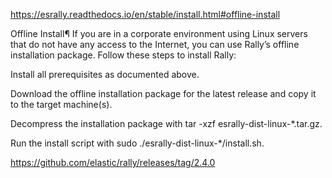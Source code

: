 https://esrally.readthedocs.io/en/stable/install.html#offline-install

Offline Install¶
If you are in a corporate environment using Linux servers that do not have any access to the Internet, you can use Rally’s offline installation package. Follow these steps to install Rally:

Install all prerequisites as documented above.

Download the offline installation package for the latest release and copy it to the target machine(s).

Decompress the installation package with tar -xzf esrally-dist-linux-*.tar.gz.

Run the install script with sudo ./esrally-dist-linux-*/install.sh.




https://github.com/elastic/rally/releases/tag/2.4.0
